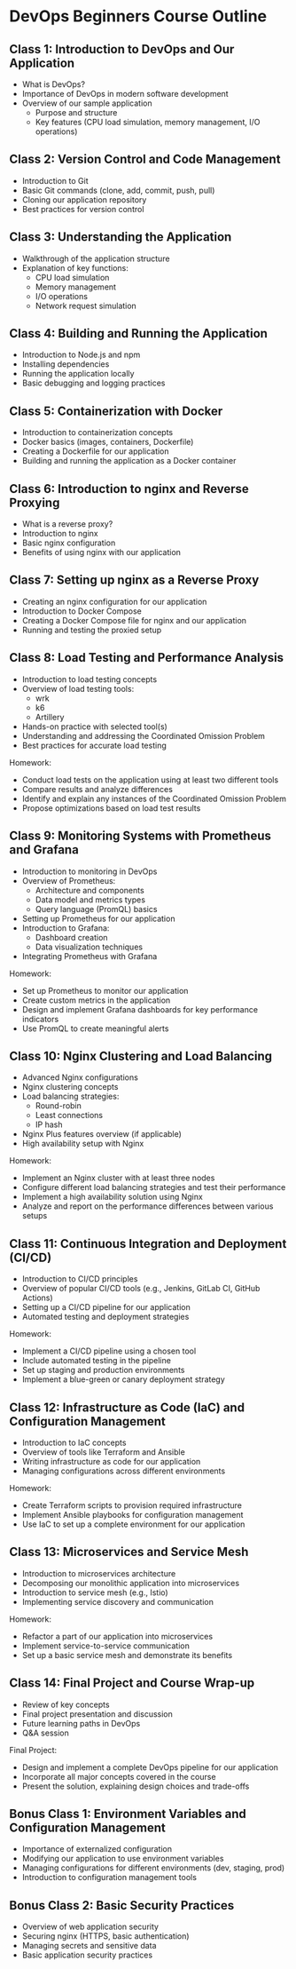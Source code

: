 # DevOps Beginners Course Outline

## Class 1: Introduction to DevOps and Our Application

- What is DevOps?
- Importance of DevOps in modern software development
- Overview of our sample application
  - Purpose and structure
  - Key features (CPU load simulation, memory management, I/O operations)

## Class 2: Version Control and Code Management

- Introduction to Git
- Basic Git commands (clone, add, commit, push, pull)
- Cloning our application repository
- Best practices for version control

## Class 3: Understanding the Application

- Walkthrough of the application structure
- Explanation of key functions:
  - CPU load simulation
  - Memory management
  - I/O operations
  - Network request simulation

## Class 4: Building and Running the Application

- Introduction to Node.js and npm
- Installing dependencies
- Running the application locally
- Basic debugging and logging practices

## Class 5: Containerization with Docker

- Introduction to containerization concepts
- Docker basics (images, containers, Dockerfile)
- Creating a Dockerfile for our application
- Building and running the application as a Docker container

## Class 6: Introduction to nginx and Reverse Proxying

- What is a reverse proxy?
- Introduction to nginx
- Basic nginx configuration
- Benefits of using nginx with our application

## Class 7: Setting up nginx as a Reverse Proxy

- Creating an nginx configuration for our application
- Introduction to Docker Compose
- Creating a Docker Compose file for nginx and our application
- Running and testing the proxied setup


## Class 8: Load Testing and Performance Analysis
- Introduction to load testing concepts
- Overview of load testing tools:
  - wrk
  - k6
  - Artillery
- Hands-on practice with selected tool(s)
- Understanding and addressing the Coordinated Omission Problem
- Best practices for accurate load testing

Homework:
- Conduct load tests on the application using at least two different tools
- Compare results and analyze differences
- Identify and explain any instances of the Coordinated Omission Problem
- Propose optimizations based on load test results

## Class 9: Monitoring Systems with Prometheus and Grafana
- Introduction to monitoring in DevOps
- Overview of Prometheus:
  - Architecture and components
  - Data model and metrics types
  - Query language (PromQL) basics
- Setting up Prometheus for our application
- Introduction to Grafana:
  - Dashboard creation
  - Data visualization techniques
- Integrating Prometheus with Grafana

Homework:
- Set up Prometheus to monitor our application
- Create custom metrics in the application
- Design and implement Grafana dashboards for key performance indicators
- Use PromQL to create meaningful alerts

## Class 10: Nginx Clustering and Load Balancing
- Advanced Nginx configurations
- Nginx clustering concepts
- Load balancing strategies:
  - Round-robin
  - Least connections
  - IP hash
- Nginx Plus features overview (if applicable)
- High availability setup with Nginx

Homework:
- Implement an Nginx cluster with at least three nodes
- Configure different load balancing strategies and test their performance
- Implement a high availability solution using Nginx
- Analyze and report on the performance differences between various setups

## Class 11: Continuous Integration and Deployment (CI/CD)
- Introduction to CI/CD principles
- Overview of popular CI/CD tools (e.g., Jenkins, GitLab CI, GitHub Actions)
- Setting up a CI/CD pipeline for our application
- Automated testing and deployment strategies

Homework:
- Implement a CI/CD pipeline using a chosen tool
- Include automated testing in the pipeline
- Set up staging and production environments
- Implement a blue-green or canary deployment strategy

## Class 12: Infrastructure as Code (IaC) and Configuration Management
- Introduction to IaC concepts
- Overview of tools like Terraform and Ansible
- Writing infrastructure as code for our application
- Managing configurations across different environments

Homework:
- Create Terraform scripts to provision required infrastructure
- Implement Ansible playbooks for configuration management
- Use IaC to set up a complete environment for our application

## Class 13: Microservices and Service Mesh
- Introduction to microservices architecture
- Decomposing our monolithic application into microservices
- Introduction to service mesh (e.g., Istio)
- Implementing service discovery and communication

Homework:
- Refactor a part of our application into microservices
- Implement service-to-service communication
- Set up a basic service mesh and demonstrate its benefits

## Class 14: Final Project and Course Wrap-up
- Review of key concepts
- Final project presentation and discussion
- Future learning paths in DevOps
- Q&A session

Final Project:
- Design and implement a complete DevOps pipeline for our application
- Incorporate all major concepts covered in the course
- Present the solution, explaining design choices and trade-offs


## Bonus Class 1: Environment Variables and Configuration Management

- Importance of externalized configuration
- Modifying our application to use environment variables
- Managing configurations for different environments (dev, staging, prod)
- Introduction to configuration management tools

## Bonus Class 2: Basic Security Practices

- Overview of web application security
- Securing nginx (HTTPS, basic authentication)
- Managing secrets and sensitive data
- Basic application security practices

